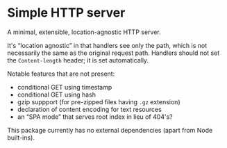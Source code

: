 # Simple HTTP server

A minimal, extensible, location-agnostic HTTP server.

It's “location agnostic” in that handlers see only the path, which is not
necessarily the same as the original request path.  Handlers should not set the
`Content-length` header; it is set automatically.

Notable features that are not present:
- conditional GET using timestamp
- conditional GET using hash
- gzip suppport (for pre-zipped files having `.gz` extension)
- declaration of content encoding for text resources
- an “SPA mode” that serves root index in lieu of 404's?

This package currently has no external dependencies (apart from Node built-ins).
